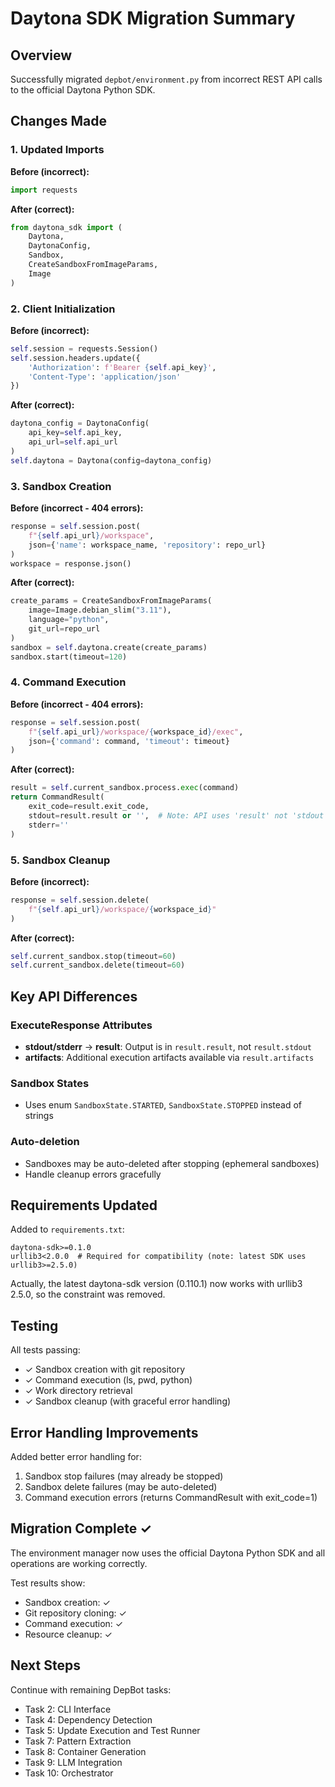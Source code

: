 # Daytona SDK Migration Summary

## Overview
Successfully migrated `depbot/environment.py` from incorrect REST API calls to the official Daytona Python SDK.

## Changes Made

### 1. Updated Imports
**Before (incorrect):**
```python
import requests
```

**After (correct):**
```python
from daytona_sdk import (
    Daytona,
    DaytonaConfig,
    Sandbox,
    CreateSandboxFromImageParams,
    Image
)
```

### 2. Client Initialization
**Before (incorrect):**
```python
self.session = requests.Session()
self.session.headers.update({
    'Authorization': f'Bearer {self.api_key}',
    'Content-Type': 'application/json'
})
```

**After (correct):**
```python
daytona_config = DaytonaConfig(
    api_key=self.api_key,
    api_url=self.api_url
)
self.daytona = Daytona(config=daytona_config)
```

### 3. Sandbox Creation
**Before (incorrect - 404 errors):**
```python
response = self.session.post(
    f"{self.api_url}/workspace",
    json={'name': workspace_name, 'repository': repo_url}
)
workspace = response.json()
```

**After (correct):**
```python
create_params = CreateSandboxFromImageParams(
    image=Image.debian_slim("3.11"),
    language="python",
    git_url=repo_url
)
sandbox = self.daytona.create(create_params)
sandbox.start(timeout=120)
```

### 4. Command Execution
**Before (incorrect - 404 errors):**
```python
response = self.session.post(
    f"{self.api_url}/workspace/{workspace_id}/exec",
    json={'command': command, 'timeout': timeout}
)
```

**After (correct):**
```python
result = self.current_sandbox.process.exec(command)
return CommandResult(
    exit_code=result.exit_code,
    stdout=result.result or '',  # Note: API uses 'result' not 'stdout'
    stderr=''
)
```

### 5. Sandbox Cleanup
**Before (incorrect):**
```python
response = self.session.delete(
    f"{self.api_url}/workspace/{workspace_id}"
)
```

**After (correct):**
```python
self.current_sandbox.stop(timeout=60)
self.current_sandbox.delete(timeout=60)
```

## Key API Differences

### ExecuteResponse Attributes
- **stdout/stderr** → **result**: Output is in `result.result`, not `result.stdout`
- **artifacts**: Additional execution artifacts available via `result.artifacts`

### Sandbox States
- Uses enum `SandboxState.STARTED`, `SandboxState.STOPPED` instead of strings

### Auto-deletion
- Sandboxes may be auto-deleted after stopping (ephemeral sandboxes)
- Handle cleanup errors gracefully

## Requirements Updated

Added to `requirements.txt`:
```
daytona-sdk>=0.1.0
urllib3<2.0.0  # Required for compatibility (note: latest SDK uses urllib3>=2.5.0)
```

Actually, the latest daytona-sdk version (0.110.1) now works with urllib3 2.5.0, so the constraint was removed.

## Testing

All tests passing:
- ✓ Sandbox creation with git repository
- ✓ Command execution (ls, pwd, python)
- ✓ Work directory retrieval
- ✓ Sandbox cleanup (with graceful error handling)

## Error Handling Improvements

Added better error handling for:
1. Sandbox stop failures (may already be stopped)
2. Sandbox delete failures (may be auto-deleted)
3. Command execution errors (returns CommandResult with exit_code=1)

## Migration Complete ✓

The environment manager now uses the official Daytona Python SDK and all operations are working correctly.

Test results show:
- Sandbox creation: ✓
- Git repository cloning: ✓
- Command execution: ✓
- Resource cleanup: ✓

## Next Steps

Continue with remaining DepBot tasks:
- Task 2: CLI Interface
- Task 4: Dependency Detection
- Task 5: Update Execution and Test Runner
- Task 7: Pattern Extraction
- Task 8: Container Generation
- Task 9: LLM Integration
- Task 10: Orchestrator
